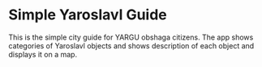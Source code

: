 # Simple Yaroslavl Guide
This is the simple city guide for YARGU obshaga citizens.
The app shows categories of Yaroslavl objects and shows description of each object and displays it on a map.


